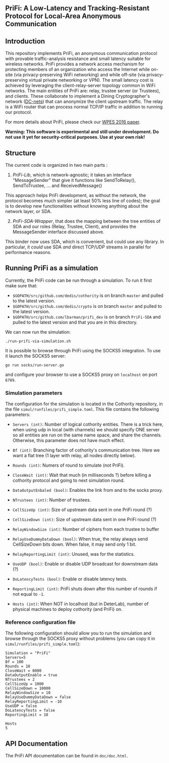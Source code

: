 
## PriFi: A Low-Latency and Tracking-Resistant Protocol for Local-Area Anonymous Communication

## Introduction


This repository implements PriFi, an anonymous communication protocol with provable traffic-analysis resistance and small latency suitable for wireless networks. PriFi provides a network access mechanism for protecting members of an organization who access the Internet while on-site (via privacy-preserving WiFi networking) and while off-site (via privacy-preserving virtual private networking or VPN). The small latency cost is achieved by leveraging the client-relay-server topology common in WiFi networks. The main entities of PriFi are: relay, trustee server (or Trustees), and clients. These collaborate to implement a Dining Cryptographer's network ([DC-nets](https://en.wikipedia.org/wiki/Dining_cryptographers_problem)) that can anonymize the client upstream traffic. The relay is a WiFi router that can process normal TCP/IP traffic in addition to running our protocol.

For more details about PriFi, please check our [WPES 2016 paper](http://www.cs.yale.edu/homes/jf/PriFi-WPES2016.pdf).


**Warning: This software is experimental and still under development. Do not use it yet for security-critical purposes. Use at your own risk!**

## Structure

The current code is organized in two main parts :

1) *PriFi-Lib*, which is network-agnostic; it takes an interface "MessageSender" that give it functions like SendToRelay(), SendToTrustee, ... and ReceivedMessage()

This approach helps PriFi development, as without the network, the protocol becomes much simpler (at least 50% less line of codes); the goal is to develop new functionalities without knowing anything about the network layer, or SDA.


2) *PriFi-SDA-Wrapper*, that does the mapping between the tree entities of SDA and our roles (Relay, Trustee, Client), and provides the MessageSender interface discussed above.

This binder now uses SDA, which is convenient, but could use any library. In particular, it *could* use SDA *and* direct TCP/UDP streams in parallel for performance reasons.


## Running PriFi as a simulation

Currently, the PriFi code can be run through a simulation. To run it first
make sure that:

- `$GOPATH/src/github.com/dedis/cothority` is on branch `master` and pulled to
the latest version.
- `$GOPATH/src/github.com/dedis/crypto` is on branch `master` and pulled to
the latest version.
- `$GOPATH/src/github.com/lbarman/prifi_dev` is on branch `PriFi-SDA` and
pulled to the latest version and that you are in this directory.

We can now run the simulation:

```
./run-prifi-via-simulation.sh
```

It is possible to browse through PriFi using the SOCKS5 integration. To use
it launch the SOCKS5 server:

```
go run socks/run-server.go
```

and configure your browser to use a SOCKS5 proxy on `localhost` on port `6789`.

### Simulation parameters

The configuration for the simulation is located in the Cothority repository,
in the file `simul/runfiles/prifi_simple.toml`. This file contains the following
parameters:

- `Servers (int)`: Number of logical cothority entities. There is a trick here,
when using udp in local (with channels) we should specify ONE server so
all entities are run on the same name space, and share the channels.
Otherwise, this parameter does not have much effect.

- `Bf (int)`: Branching factor of cothority's communication tree. Here we
want a flat tree (1 layer with relay, all nodes directly below).
- `Rounds (int)`: Numers of round to simulate (not PriFi).
- `CloseWait (int)`: Wait that much (in milliseconds ?) before killing a
cothority protocol and going to next simulation round.
- `DataOutputEnbaled (bool)`: Enables the link from and to the socks proxy.
- `NTrustees (int)`: Number of trustees.
- `CellSizeUp (int)`: Size of upstream data sent in one PriFi round (?)
- `CellSizeDown (int)`: Size of upstream data sent in one PriFi round (?)
- `RelayWindowSize (int)`: Number of ciphers from each trustee to buffer
- `RelayUseDummyDataDown (bool)`: When true, the relay always send
CellSizeDown bits down. When false, it may send only 1 bit.
- `RelayReportingLimit (int)`: Unused, was for the statistics.
- `UseUDP (bool)`: Enable or disable UDP broadcast for downstream data (?)
- `DoLatencyTests (bool)`: Enable or disable latency tests.
- `ReportingLimit (int)`: PriFi shuts down after this number of rounds if
not equal to `-1`.
- `Hosts (int)`: When NOT in localhost (but in DeterLab), number of physical
machines to deploy cothority (and PriFi) on.

### Reference configuration file

The following configuration should allow you to run the simulation and browse
through the SOCKS5 proxy without problems (you can copy it in
`simul/runfiles/prifi_simple.toml`):

```
Simulation = "PriFi"
Servers=5
Bf = 100
Rounds = 10
CloseWait = 6000
DataOutputEnable = true
NTrustees = 2
CellSizeUp = 1000
CellSizeDown = 10000
RelayWindowSize = 10
RelayUseDummyDataDown = false
RelayReportingLimit = -10
UseUDP = false
DoLatencyTests = false
ReportingLimit = 10

Hosts
5
```

## API Documentation

The PriFi API documentation can be found in  `doc/doc.html`. 
